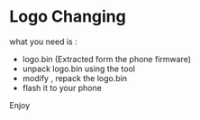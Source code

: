 # Logo Changing

what you need is : 

- logo.bin (Extracted form the phone firmware)
- unpack logo.bin using the tool 
- modify , repack the logo.bin 
- flash it to your phone 

Enjoy 
